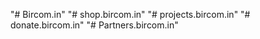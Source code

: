 "# Bircom.in" 
"# shop.bircom.in" 
"# projects.bircom.in" 
"# donate.bircom.in" 
"# Partners.bircom.in" 
